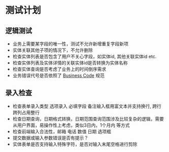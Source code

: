 # 测试计划

## 逻辑测试
- 业务上需要某字段的唯一性，测试不允许新增重复字段新项
- 实体关联其他子项的情况下，不允许删除
- 检查实体列表是否包含了用户不关心字段，如实体id, 其他关联实体id etc.
- 检查实体列表及实体详情的关联实体id是否转换为实体名称
- 检查实体查询是否考虑了业务上的时间倒序需求
- 业务错误代号是否依照了 [Business Code](https://github.com/kequandian/dev_docs/blob/master/Business%20Code.md) 规范

## 录入检查
- 检查表单录入类型 选项录入 必填字段 备注输入框用富文本并支持换行, 跨行跨列占用整行
- 检查日期查询，日期格式转换，日期范围查询范围涉及比较复杂的逻辑，需要从用户界面，易操作性上考虑，类似3日内，1个月内 等方式
- 检查前端输入合法性，邮箱 电话 数值 日期 选项框
- 提交数据或输入参数错误是否有提示？
- 实体表单是否支持输入特殊字符，是否对输入末尾空格进行剪除
